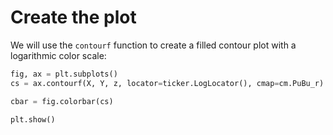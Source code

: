 # Create the plot

We will use the `contourf` function to create a filled contour plot with a logarithmic color scale:

```python
fig, ax = plt.subplots()
cs = ax.contourf(X, Y, z, locator=ticker.LogLocator(), cmap=cm.PuBu_r)

cbar = fig.colorbar(cs)

plt.show()
```
